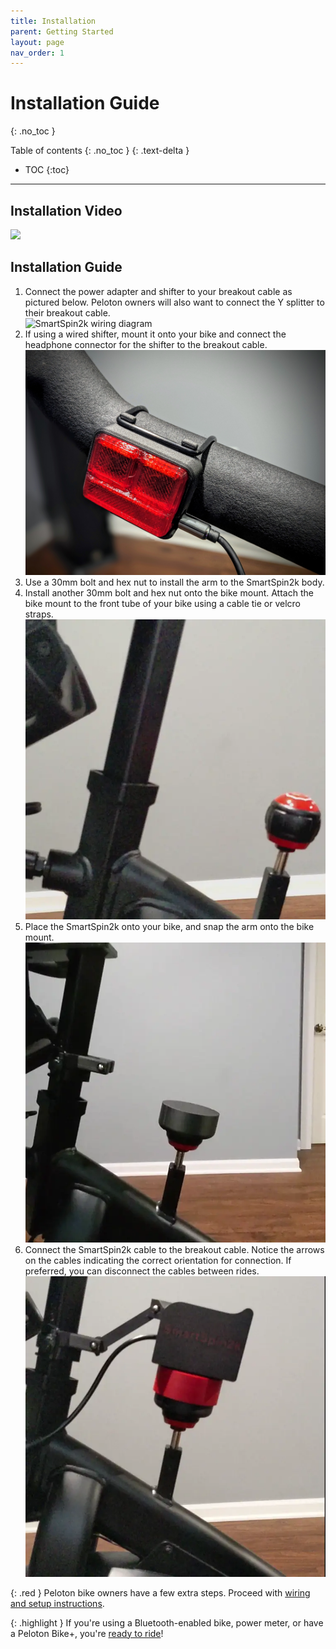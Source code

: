 ```yaml
---
title: Installation
parent: Getting Started
layout: page
nav_order: 1
---
```

# Installation Guide
{: .no_toc }

Table of contents
{: .no_toc }
{: .text-delta }
- TOC
{:toc}
---


## Installation Video
![](https://www.youtube.com/watch?v=yVXgECHQq3w)

## Installation Guide
1. Connect the power adapter and shifter to your breakout cable as pictured below.  Peloton owners will also want to connect the Y splitter to their 
breakout cable.  
    ![SmartSpin2k wiring diagram](../images/wiring_diagram.svg)
1. If using a wired shifter, mount it onto your bike and connect the headphone connector for the shifter to the breakout cable.
    ![Wired shifter mounted on handlebar](../images/shifter.jpg)
1. Use a 30mm bolt and hex nut to install the arm to the SmartSpin2k body.
1. Install another 30mm bolt and hex nut onto the bike mount.  Attach the bike mount to the front tube of your bike using a cable tie or velcro straps.
    ![](../images/yoke_mounting.webp)
1. Place the SmartSpin2k onto your bike, and snap the arm onto the bike mount.
![Mount SS2K on Bike](../images/attach_smartspin2k.webp)
1. Connect the SmartSpin2k cable to the breakout cable.  Notice the arrows on the cables indicating the correct orientation for connection. If preferred, you can disconnect the cables between rides.
    ![DIN Connector](../images/breakout_cable.webp)

{: .red }
Peloton bike owners have a few extra steps.  Proceed with [wiring and setup instructions](peloton).

{: .highlight }
If you're using a Bluetooth-enabled bike, power meter, or have a Peloton Bike+, you're [ready to ride](first-ride)!